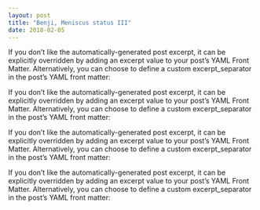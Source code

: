 ```yaml
---
layout: post
title: "Benji, Meniscus status III"
date: 2018-02-05
---
```

If you don’t like the automatically-generated post excerpt, it can be explicitly overridden by adding an excerpt value to your post’s YAML Front Matter. Alternatively, you can choose to define a custom excerpt_separator in the post’s YAML front matter:

If you don’t like the automatically-generated post excerpt, it can be explicitly overridden by adding an excerpt value to your post’s YAML Front Matter. Alternatively, you can choose to define a custom excerpt_separator in the post’s YAML front matter:

If you don’t like the automatically-generated post excerpt, it can be explicitly overridden by adding an excerpt value to your post’s YAML Front Matter. Alternatively, you can choose to define a custom excerpt_separator in the post’s YAML front matter:

If you don’t like the automatically-generated post excerpt, it can be explicitly overridden by adding an excerpt value to your post’s YAML Front Matter. Alternatively, you can choose to define a custom excerpt_separator in the post’s YAML front matter:
